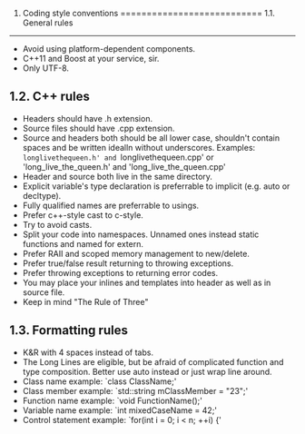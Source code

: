 1. Coding style conventions
===========================
1.1. General rules
-----------------
* Avoid using platform-dependent components.
* C++11 and Boost at your service, sir.
* Only UTF-8.

1.2. C++ rules
--------------
* Headers should have .h extension.
* Source files should have .cpp extension.
* Source and headers both should be all lower case, shouldn't contain spaces and be written idealln without underscores.
Examples: `longlivethequeen.h' and `longlivethequeen.cpp' or 'long_live_the_queen.h' and 'long_live_the_queen.cpp'
* Header and source both live in the same directory.
* Explicit variable's type declaration is preferrable to implicit (e.g. auto or decltype).
* Fully qualified names are preferrable to usings.
* Prefer c++-style cast to c-style.
* Try to avoid casts.
* Split your code into namespaces. Unnamed ones instead static functions and named for extern.
* Prefer RAII and scoped memory management to new/delete.
* Prefer true/false result returning to throwing exceptions.
* Prefer throwing exceptions to returning error codes.
* You may place your inlines and templates into header as well as in source file.
* Keep in mind "The Rule of Three"

1.3. Formatting rules
---------------------
* K&R with 4 spaces instead of tabs.
* The Long Lines are eligible, but be afraid of complicated function and type composition. Better use auto instead or just wrap line around.
* Class name example: 
  `class ClassName;'
* Class member example: 
  `std::string mClassMember = "23";'
* Function name example: 
  `void FunctionName();'
* Variable name example: 
  `int mixedCaseName = 42;'
* Control statement example: 
  `for(int i = 0; i < n; ++i) {'
